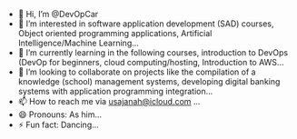- 👋 Hi, I’m @DevOpCar
- 👀 I’m interested in software application development (SAD) courses, Object oriented programming applications, Artificial Intelligence/Machine Learning...
- 🌱 I’m currently learning in the following courses, introduction to DevOps (DevOp for beginners, cloud computing/hosting, Introduction to AWS... 
- 💞️ I’m looking to collaborate on projects like the compilation of a knowledge (school) management systems, developing digital banking systems with application programming integration...
- 📫 How to reach me via usajanah@icloud.com ...
- 😄 Pronouns: As him...
- ⚡ Fun fact: Dancing...

<!---
DevOpCar/DevOpCar is a ✨ special ✨ repository because its `README.md` (this file) appears on your GitHub profile.
You can click the Preview link to take a look at your changes.
--->
